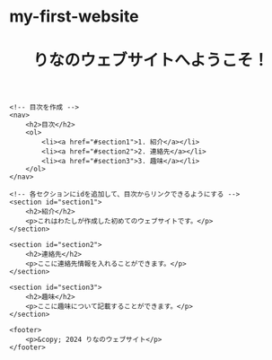 # my-first-website
<!DOCTYPE html>
<html lang="ja">
<head>
    <meta charset="UTF-8">
    <meta name="viewport" content="width=device-width, initial-scale=1.0">
    <title>My First Website</title>
    <link rel="stylesheet" href="style.css">
</head>
<body>
    <header>
        <h1>りなのウェブサイトへようこそ！</h1>
    </header>

    <!-- 目次を作成 -->
    <nav>
        <h2>目次</h2>
        <ol>
            <li><a href="#section1">1. 紹介</a></li>
            <li><a href="#section2">2. 連絡先</a></li>
            <li><a href="#section3">3. 趣味</a></li>
        </ol>
    </nav>

    <!-- 各セクションにidを追加して、目次からリンクできるようにする -->
    <section id="section1">
        <h2>紹介</h2>
        <p>これはわたしが作成した初めてのウェブサイトです。</p>
    </section>

    <section id="section2">
        <h2>連絡先</h2>
        <p>ここに連絡先情報を入れることができます。</p>
    </section>

    <section id="section3">
        <h2>趣味</h2>
        <p>ここに趣味について記載することができます。</p>
    </section>

    <footer>
        <p>&copy; 2024 りなのウェブサイト</p>
    </footer>
</body>
</html>
